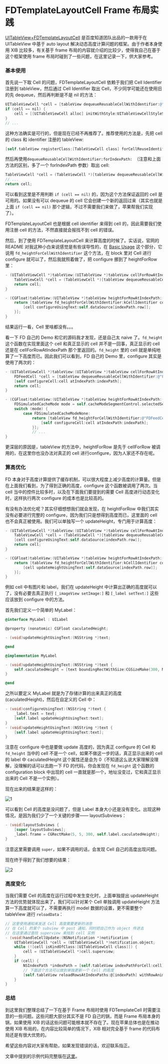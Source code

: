 FDTemplateLayoutCell Frame 布局实践
==================================

[UITableView+FDTemplateLayoutCell](https://github.com/forkingdog/UITableView-FDTemplateLayoutCell) 是百度知道团队出品的一款用于在 UITableView 中基于 auto layout 解决动态高度计算问题的框架。由于作者本身使用 XIB 比较多，有关基于 frame 布局的内容就介绍的比较少，使得我自己在基于这个框架使用 frame 布局时碰到了一些问题，在这里记录一下，供大家参考。

### 基本使用

首先说一下取 Cell 的问题，FDTemplateLayoutCell 依赖于我们把 Cell Identifier 注册到 tableView，然后通过 Cell Identifier 取出 Cell，不少同学可能还在使用旧的先 dequeue，然后再判断是不是 nil 的方法：

```objectivec
UITableViewCell *cell = [tableView dequeueReusableCellWithIdentifier:@"MyIdentifier"];
if (cell == nil) {
    cell = [[UITableViewCell alloc] initWithStyle:UITableViewCellStyleSubtitle reuseIdentifier:@"MyIdentifier"];
}
// ...
```

这种方法确实是可行的，但是现在已经不再推荐了。推荐使用的方法是，先把 cell 的 class 和 identifier 注册的 tableView:

```objectivec
[self.tableView registerClass:[TableViewCell class] forCellReuseIdentifier:kCellIdentifier];
```

然后再使用`dequeueReusableCellWithIdentifier:forIndexPath:
`（注意和上面方法的区别，多了一个 forIndexPath 参数）取出 cell:

```objectivec
TableViewCell *cell = (TableViewCell *)[tableView dequeueReusableCellWithIdentifier:kCellIdentifier forIndexPath:indexPath];
// ... 
return cell;
```

可以看到这里是不用判断 `if (cell == nil)` 的，因为这个方法保证返回的 cell 是可用的。如果没有可以 dequeue 的 cell 它会创建一个新的返回过来（其实也就是上面 `if (cell == nil)` 那个逻辑，不过不需要我们来做了，苹果帮我们实现了）。

FDTemplateLayoutCell 也是根据 cell identifier 来得到 cell 的，因此需要我们使用注册 cell 的方法，不然直接就会报找不到 cell 的错误。

然后，到了使用 FDTemplateLayoutCell 来计算高度的时候了。实话说，官网的 README 对我这种小白来说感觉是有些误导性的，在 [Basic Usage](https://github.com/forkingdog/UITableView-FDTemplateLayoutCell#basic-usage) 这个部分，它说用 `fd_heightForCellWithIdentifier` 这个方法，在 block 里对 Cell 进行 configure 就可以了，然后我就照着做了，把 configure 挪到了 heightForRow 里：

```objectivec
- (UITableViewCell *)tableView:(UITableView *)tableView cellForRowAtIndexPath:(NSIndexPath *)indexPath {
    TableViewCell *cell = (TableViewCell *)[tableView dequeueReusableCellWithIdentifier:kCellIdentifier forIndexPath:indexPath];
    return cell;
}

- (CGFloat)tableView:(UITableView *)tableView heightForRowAtIndexPath:(NSIndexPath *)indexPath {
    return [tableView fd_heightForCellWithIdentifier:kCellIdentifier configuration:^(TableViewCell *cell){
        [cell configureUsingText:self.dataSource[indexPath.row]];
    }];
}
```

结果运行一看，Cell 里啥都没有。。。

看一下 FD 自己的 Demo 和它的源码我才发现，还是自己太 naive 了。`fd_height` 这个函数在实现里面这个 cell 和真正显示的 cell 并不是一回事，真正显示的 cell 还是在 cellForRowAtIndexPath 那个里返回的。`fd_height` 里的 cell 就是单纯地算了一下高度而已。因此我们可以看到，FD 自己的 Demo 里，configure 其实是使用了两次的：

```objectivec
- (UITableViewCell *)tableView:(UITableView *)tableView cellForRowAtIndexPath:(NSIndexPath *)indexPath {
    FDFeedCell *cell = [tableView dequeueReusableCellWithIdentifier:@"FDFeedCell" forIndexPath:indexPath];
    [self configureCell:cell atIndexPath:indexPath];
    return cell;
}

- (CGFloat)tableView:(UITableView *)tableView heightForRowAtIndexPath:(NSIndexPath *)indexPath {
    FDSimulatedCacheMode mode = self.cacheModeSegmentControl.selectedSegmentIndex;
    switch (mode) {
        case FDSimulatedCacheModeNone:
            return [tableView fd_heightForCellWithIdentifier:@"FDFeedCell" configuration:^(FDFeedCell *cell) {
                [self configureCell:cell atIndexPath:indexPath];
            }];
            // ...
}
```

更深层的原因是，tableView 的方法中，heightForRow 是先于 cellForRow 被调用的，在这里你也没办法对真正的 cell 进行configure，因为人家还不存在呢。

### 算高优化

FD 本身对于高度计算提供了缓存机制，可以很大程度上减少高度的计算量。但是在上面我们看到，为了得到正确的高度，configure 这个函数被调用了两次。当 cell 当中的控件比较多时，以及在下面我们要提到的需要 Cell 高度进行动态变化时，这样执行两次 configure 的成本也是比较高的。

有没有办法优化呢？其实仔细想想我们就会发现，在 heightForRow 中我们其实没有必要进行完整的 configure，因为我们只是想得到高度而已，这里面的 cell 也不会真正被使用。我们可以单独写一个 updateHeight，专门用于计算高度：

```objectivec
- (UITableViewCell *)tableView:(UITableView *)tableView cellForRowAtIndexPath:(NSIndexPath *)indexPath {
    TableViewCell *cell = (TableViewCell *)[tableView dequeueReusableCellWithIdentifier:kCellIdentifier forIndexPath:indexPath];
    [cell configureUsingText:self.dataSource[indexPath.row]];
    return cell;
}

- (CGFloat)tableView:(UITableView *)tableView heightForRowAtIndexPath:(NSIndexPath *)indexPath {
    return [tableView fd_heightForCellWithIdentifier:kCellIdentifier configuration:^(TableViewCell *cell){
        [cell updateHeightUsingText:self.dataSource[indexPath.row]];
    }];
}
```
例如 cell 中有图片和 label，我们在 updateHeight 中计算出正确的高度就可以了，没有必要去真正执行  `[_imageView setImage:]` 和 `[_label setText:]` 这些应该放到 configure 中的方法。

首先我们定义一个简单的 MyLabel：

```objectivec
@interface MyLabel : UILabel

@property (nonatomic) CGFloat caculatedHeight;

- (void)updateHeightUsingText:(NSString *)text;

@end

@implementation MyLabel

- (void)updateHeightUsingText:(NSString *)text {
    self.caculatedHeight = [text boundingRectWithSize:CGSizeMake(300, MAXFLOAT) options:NSStringDrawingUsesLineFragmentOrigin attributes:@{ NSFontAttributeName:[self font]} context:nil].size.height;
}

@end
```

之所以要定义 MyLabel 就是为了存储计算的出来真正的高度(caculatedHeight)，然后在自定义的 Cell 中：


```objectivec
- (void)configureUsingText:(NSString *)text {
    _label.text = text;
    [self.label updateHeightUsingText:text];
}
- (void)updateHeightUsingText:(NSString *)text {
    [self.label updateHeightUsingText:text];
}
```

注意在 configure 中也是要做 update 高度的，因为真正 configure 的 Cell 和 `fd_height` 当中的 cell 不是一个 cell，如果不做这一步的话，真正显示出来的 cell 的 label 中 caculatedHeight 这个属性还是会为 0（不知道这么说大家理解没理解，没理解的话可以去跑一下 FD 的代码，你会发现在 `fd_height` 这个函数的 configuration block 中出现的 cell 一直就是那一个，地址没变过，它和真正显示出来的 Cell 不是一个实例）。

现在出来的结果是这样的：


![1](../img/fd_frame/1.png)

可以看到 Cell 的高度是没问题了，但是 Label 本身大小还是没有变化。出现这种情况，是因为我们少了一个关键的步骤—— layoutSubviews：

```objectivec
- (void)layoutSubviews {
    [super layoutSubviews];
    _label.frame = CGRectMake(5, 5, 300, self.label.caculatedHeight);
}
```

注意这里需要调用 `super`，如果不调用的话，会发现 Cell 自己的高度出现问题。

现在终于得到了我们想要的结果：

![2](../img/fd_frame/2.png)


### 高度变化

当我们需要 Cell 的高度在运行过程中发生变化时，上面单独提出 updateHeight 方法的优势就体现出来了，我们可以针对某个 Cell 单独调用 updateHeight 方法算一下高度就可以了，不需要再执行 model 数据的设置，更不需要整个 tableView 进行 `reloadData`：

```objectivec
// 这里使用通知来发送 Cell 高度需要更新的消息
// 在 Cell 的某个 subview 中 post 通知，同时把自己作为 object 传进去
// 在这里通过查找 superview 来找到 cell 实例 
- (void)handleCellUpdate:(NSNotification *)notification {
    UITableViewCell *cell = (UITableViewCell *)notification.object;
    while (![cell isKindOfClass:[UITableViewCell class]]) {
        cell = (UITableViewCell *)cell.superview;
    }
    if (cell) {
        NSIndexPath *indexPath = [self.tableView indexPathForCell:cell];
        // 下面这个方法可以做到单独更新一个 Cell 的高度
        [self.tableView reloadRowsAtIndexPaths:@[indexPath] withRowAnimation:UITableViewRowAnimationNone]; 
    }
}
```

### 总结

到这里我们整理总结了一下在基于 Frame 布局时使用 FDTemplateCell 时需要注意的一些问题。这些问题大部分其实不是 FD 自己的锅，而是 Frame 布局本身的锅，如果使用 XIB 的话这些问题可能根本就不存在了。现在苹果总体也是在推动使用 XIB 布局的，在内容比较简单的情况下，XIB 相对完全基于 frame 的代码布局还是有很大优势的。 

希望这些内容对大家有帮助，如果发现错误的话，欢迎联系指正。

文章中提到的示例代码完整版在[这里](https://github.com/skyline75489/FDTemplateCell-Frame-Example)。